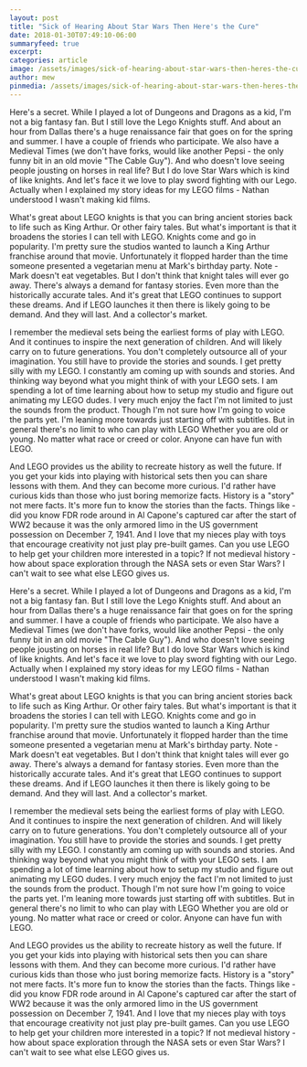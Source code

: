 ```yaml
---
layout: post
title: "Sick of Hearing About Star Wars Then Here's the Cure"
date: 2018-01-30T07:49:10-06:00
summaryfeed: true
excerpt:  
categories: article
image: /assets/images/sick-of-hearing-about-star-wars-then-heres-the-cure.jpg
author: mew
pinmedia: /assets/images/sick-of-hearing-about-star-wars-then-heres-the-cure-pinterest.jpg
---
```

Here's a secret. While I played a lot of Dungeons and Dragons as a kid, I'm not a big fantasy fan. But I still love the Lego Knights stuff. And about an hour from Dallas there's a huge renaissance fair that goes on for the spring and summer. I have a couple of friends who participate. We also have a Medieval Times (we don't have forks, would like another Pepsi - the only funny bit in an old movie "The Cable Guy"). And who doesn't love seeing people jousting on horses in real life? But I do love Star Wars which is kind of like knights. And let's face it we love to play sword fighting with our Lego. Actually when I explained my story ideas for my LEGO films - Nathan understood I wasn't making kid films.

What's great about LEGO knights is that you can bring ancient stories back to life such as King Arthur. Or other fairy tales. But what's important is that it broadens the stories I can tell with LEGO. Knights come and go in popularity. I'm pretty sure the studios wanted to launch a King Arthur franchise around that movie. Unfortunately it flopped harder than the time someone presented a vegetarian menu at Mark's birthday party. Note - Mark doesn't eat vegetables. But I don't think that knight tales will ever go away. There's always a demand for fantasy stories. Even more than the historically accurate tales. And it's great that LEGO continues to support these dreams. And if LEGO launches it then there is likely going to be demand. And they will last. And a collector's market.

I remember the medieval sets being the earliest forms of play with LEGO. And it continues to inspire the next generation of children. And will likely carry on to future generations. You don't completely outsource all of your imagination. You still have to provide the stories and sounds. I get pretty silly with my LEGO. I constantly am coming up with sounds and stories. And thinking way beyond what you might think of with your LEGO sets. I am spending a lot of time learning about how to setup my studio and figure out animating my LEGO dudes. I very much enjoy the fact I'm not limited to just the sounds from the product. Though I'm not sure how I'm going to voice the parts yet. I'm leaning more towards just starting off with subtitles. But in general there's no limit to who can play with LEGO Whether you are old or young. No matter what race or creed or color. Anyone can have fun with LEGO.

And LEGO provides us the ability to recreate history as well the future. If you get your kids into playing with historical sets then you can share lessons with them. And they can become more curious. I'd rather have curious kids than those who just boring memorize facts. History is a "story" not mere facts. It's more fun to know the stories than the facts. Things like - did you know FDR rode around in Al Capone's captured car after the start of WW2 because it was the only armored limo in the US government possession on December 7, 1941. And I love that my nieces play with toys that encourage creativity not just play pre-built games. Can you use LEGO to help get your children more interested in a topic? If not medieval history - how about space exploration through the NASA sets or even Star Wars? I can't wait to see what else LEGO gives us.


Here's a secret. While I played a lot of Dungeons and Dragons as a kid, I'm not a big fantasy fan. But I still love the Lego Knights stuff. And about an hour from Dallas there's a huge renaissance fair that goes on for the spring and summer. I have a couple of friends who participate. We also have a Medieval Times (we don't have forks, would like another Pepsi - the only funny bit in an old movie "The Cable Guy"). And who doesn't love seeing people jousting on horses in real life? But I do love Star Wars which is kind of like knights. And let's face it we love to play sword fighting with our Lego. Actually when I explained my story ideas for my LEGO films - Nathan understood I wasn't making kid films.

What's great about LEGO knights is that you can bring ancient stories back to life such as King Arthur. Or other fairy tales. But what's important is that it broadens the stories I can tell with LEGO. Knights come and go in popularity. I'm pretty sure the studios wanted to launch a King Arthur franchise around that movie. Unfortunately it flopped harder than the time someone presented a vegetarian menu at Mark's birthday party. Note - Mark doesn't eat vegetables. But I don't think that knight tales will ever go away. There's always a demand for fantasy stories. Even more than the historically accurate tales. And it's great that LEGO continues to support these dreams. And if LEGO launches it then there is likely going to be demand. And they will last. And a collector's market.

I remember the medieval sets being the earliest forms of play with LEGO. And it continues to inspire the next generation of children. And will likely carry on to future generations. You don't completely outsource all of your imagination. You still have to provide the stories and sounds. I get pretty silly with my LEGO. I constantly am coming up with sounds and stories. And thinking way beyond what you might think of with your LEGO sets. I am spending a lot of time learning about how to setup my studio and figure out animating my LEGO dudes. I very much enjoy the fact I'm not limited to just the sounds from the product. Though I'm not sure how I'm going to voice the parts yet. I'm leaning more towards just starting off with subtitles. But in general there's no limit to who can play with LEGO Whether you are old or young. No matter what race or creed or color. Anyone can have fun with LEGO.

And LEGO provides us the ability to recreate history as well the future. If you get your kids into playing with historical sets then you can share lessons with them. And they can become more curious. I'd rather have curious kids than those who just boring memorize facts. History is a "story" not mere facts. It's more fun to know the stories than the facts. Things like - did you know FDR rode around in Al Capone's captured car after the start of WW2 because it was the only armored limo in the US government possession on December 7, 1941. And I love that my nieces play with toys that encourage creativity not just play pre-built games. Can you use LEGO to help get your children more interested in a topic? If not medieval history - how about space exploration through the NASA sets or even Star Wars? I can't wait to see what else LEGO gives us. 

